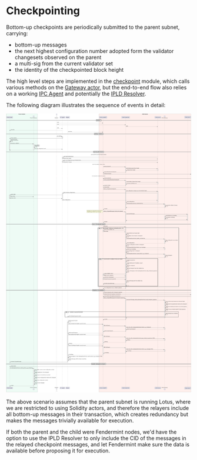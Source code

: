 # Checkpointing

Bottom-up checkpoints are periodically submitted to the parent subnet, carrying:

* bottom-up messages
* the next highest configuration number adopted form the validator changesets observed on the parent
* a multi-sig from the current validator set
* the identity of the checkpointed block height

The high level steps are implemented in the [checkpoint](../fendermint/vm/interpreter/src/fvm/checkpoint.rs) module,
which calls various methods on the [Gateway actor](https://github.com/consensus-shipyard/ipc-solidity-actors/tree/dev/src/gateway),
but the end-to-end flow also relies on a working [IPC Agent](https://github.com/consensus-shipyard/ipc/)
and potentially the [IPLD Resolver](https://github.com/consensus-shipyard/ipc-ipld-resolver).

The following diagram illustrates the sequence of events in detail:

![Checkpointing](diagrams/checkpointing.png)

The above scenario assumes that the parent subnet is running Lotus, where we are restricted to using Solidity actors,
and therefore the relayers include all bottom-up messages in their transaction, which creates redundancy but makes the
messages trivially available for execution.

If both the parent and the child were Fendermint nodes, we'd have the option to use the IPLD Resolver to only include the CID
of the messages in the relayed checkpoint messages, and let Fendermint make sure the data is available before proposing it
for execution.
